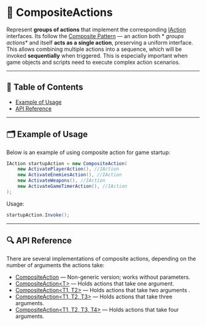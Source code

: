 # 🧩 CompositeActions

Represent **groups of actions** that implement the corresponding [IAction](IActions.md)
interfaces. Its follow the [Composite Pattern](https://en.wikipedia.org/wiki/Composite_pattern) — an action both *
*groups actions**
and itself **acts as a single action**, preserving a uniform interface.
This allows combining multiple actions into a sequence, which will be invoked **sequentially** when triggered. This is
especially important when game objects and scripts need to execute complex action scenarios.

---

## 📑 Table of Contents

- [Example of Usage](#-examples-of-usage)
- [API Reference](#-api-reference)

---

## 🗂 Example of Usage

Below is an example of using composite action for game startup:

```csharp
IAction startupAction = new CompositeAction(
    new ActivatePlayerAction(), //IAction
    new ActivateEnemiesAction(), //IAction
    new ActivateWeapons(), //IAction
    new ActivateGameTimerAction(), //IAction
);

```

Usage:

```csharp
startupAction.Invoke();
```

---

## 🔍 API Reference

There are several implementations of composite actions, depending on the number of arguments the actions take:

- [CompositeAction](CompositeAction.md) — Non-generic version; works without parameters.
- [CompositeAction&lt;T&gt;](CompositeAction%601.md) — Holds actions that take one argument.
- [CompositeAction&lt;T1, T2&gt;](CompositeAction%602.md) — Holds actions that take two arguments .
- [CompositeAction&lt;T1, T2, T3&gt;](CompositeAction%603.md) — Holds actions that take three arguments.
- [CompositeAction&lt;T1, T2, T3, T4&gt;](CompositeAction%604.md) — Holds actions that take four arguments.